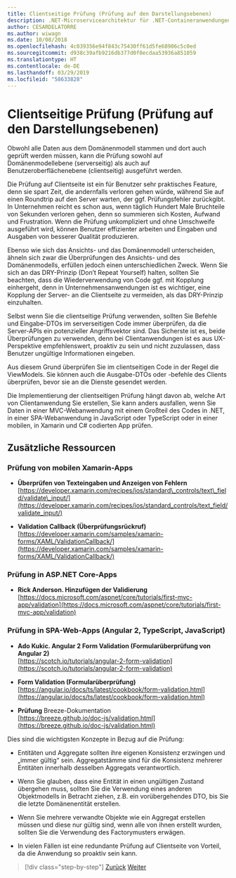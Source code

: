```yaml
---
title: Clientseitige Prüfung (Prüfung auf den Darstellungsebenen)
description: .NET-Microservicearchitektur für .NET-Containeranwendungen | Übersicht über wichtige Konzepte für clientseitige Validierungen
author: CESARDELATORRE
ms.author: wiwagn
ms.date: 10/08/2018
ms.openlocfilehash: 4c039356e94f843c75430ff61d5fe68906c5c0ed
ms.sourcegitcommit: d938c39afb9216db377d0f0ecdaa53936a851059
ms.translationtype: HT
ms.contentlocale: de-DE
ms.lasthandoff: 03/29/2019
ms.locfileid: "58633828"
---
```

# <a name="client-side-validation-validation-in-the-presentation-layers"></a>Clientseitige Prüfung (Prüfung auf den Darstellungsebenen)

Obwohl alle Daten aus dem Domänenmodell stammen und dort auch geprüft werden müssen, kann die Prüfung sowohl auf Domänenmodellebene (serverseitig) als auch auf Benutzeroberflächenebene (clientseitig) ausgeführt werden.

Die Prüfung auf Clientseite ist ein für Benutzer sehr praktisches Feature, denn sie spart Zeit, die andernfalls verloren gehen würde, während Sie auf einen Roundtrip auf den Server warten, der ggf. Prüfungsfehler zurückgibt. In Unternehmen reicht es schon aus, wenn täglich Hundert Male Bruchteile von Sekunden verloren gehen, denn so summieren sich Kosten, Aufwand und Frustration. Wenn die Prüfung unkompliziert und ohne Umschweife ausgeführt wird, können Benutzer effizienter arbeiten und Eingaben und Ausgaben von besserer Qualität produzieren.

Ebenso wie sich das Ansichts- und das Domänenmodell unterscheiden, ähneln sich zwar die Überprüfungen des Ansichts- und des Domänenmodells, erfüllen jedoch einen unterschiedlichen Zweck. Wenn Sie sich an das DRY-Prinzip (Don’t Repeat Yourself) halten, sollten Sie beachten, dass die Wiederverwendung von Code ggf. mit Kopplung einhergeht, denn in Unternehmensanwendungen ist es wichtiger, eine Kopplung der Server- an die Clientseite zu vermeiden, als das DRY-Prinzip einzuhalten.

Selbst wenn Sie die clientseitige Prüfung verwenden, sollten Sie Befehle und Eingabe-DTOs im serverseitigen Code immer überprüfen, da die Server-APIs ein potenzieller Angriffsvektor sind. Das Sicherste ist es, beide Überprüfungen zu verwenden, denn bei Clientanwendungen ist es aus UX-Perspektive empfehlenswert, proaktiv zu sein und nicht zuzulassen, dass Benutzer ungültige Informationen eingeben.

Aus diesem Grund überprüfen Sie im clientseitigen Code in der Regel die ViewModels. Sie können auch die Ausgabe-DTOs oder -befehle des Clients überprüfen, bevor sie an die Dienste gesendet werden.

Die Implementierung der clientseitigen Prüfung hängt davon ab, welche Art von Clientanwendung Sie erstellen, Sie kann anders ausfallen, wenn Sie Daten in einer MVC-Webanwendung mit einem Großteil des Codes in .NET, in einer SPA-Webanwendung in JavaScript oder TypeScript oder in einer mobilen, in Xamarin und C# codierten App prüfen.

## <a name="additional-resources"></a>Zusätzliche Ressourcen

### <a name="validation-in-xamarin-mobile-apps"></a>Prüfung von mobilen Xamarin-Apps

- **Überprüfen von Texteingaben und Anzeigen von Fehlern** \
  [https://developer.xamarin.com/recipes/ios/standard\_controls/text\_field/validate\_input/](https://developer.xamarin.com/recipes/ios/standard_controls/text_field/validate_input/)

- **Validation Callback (Überprüfungsrückruf)** \
  [https://developer.xamarin.com/samples/xamarin-forms/XAML/ValidationCallback/](https://developer.xamarin.com/samples/xamarin-forms/XAML/ValidationCallback/)

### <a name="validation-in-aspnet-core-apps"></a>Prüfung in ASP.NET Core-Apps

- **Rick Anderson. Hinzufügen der Validierung** \
  [https://docs.microsoft.com/aspnet/core/tutorials/first-mvc-app/validation](https://docs.microsoft.com/aspnet/core/tutorials/first-mvc-app/validation)

### <a name="validation-in-spa-web-apps-angular-2-typescript-javascript"></a>Prüfung in SPA-Web-Apps (Angular 2, TypeScript, JavaScript)

- **Ado Kukic. Angular 2 Form Validation (Formularüberprüfung von Angular 2)** \
  [https://scotch.io/tutorials/angular-2-form-validation](https://scotch.io/tutorials/angular-2-form-validation)

- **Form Validation (Formularüberprüfung)** \
  [https://angular.io/docs/ts/latest/cookbook/form-validation.html](https://angular.io/docs/ts/latest/cookbook/form-validation.html)

- **Prüfung** Breeze-Dokumentation \
  [https://breeze.github.io/doc-js/validation.html](https://breeze.github.io/doc-js/validation.html)

Dies sind die wichtigsten Konzepte in Bezug auf die Prüfung:

- Entitäten und Aggregate sollten ihre eigenen Konsistenz erzwingen und „immer gültig“ sein. Aggregatstämme sind für die Konsistenz mehrerer Entitäten innerhalb desselben Aggregats verantwortlich.

- Wenn Sie glauben, dass eine Entität in einen ungültigen Zustand übergehen muss, sollten Sie die Verwendung eines anderen Objektmodells in Betracht ziehen, z.B. ein vorübergehendes DTO, bis Sie die letzte Domänenentität erstellen.

- Wenn Sie mehrere verwandte Objekte wie ein Aggregat erstellen müssen und diese nur gültig sind, wenn alle von ihnen erstellt wurden, sollten Sie die Verwendung des Factorymusters erwägen.

- In vielen Fällen ist eine redundante Prüfung auf Clientseite von Vorteil, da die Anwendung so proaktiv sein kann.

>[!div class="step-by-step"]
>[Zurück](domain-model-layer-validations.md)
>[Weiter](domain-events-design-implementation.md)
